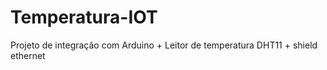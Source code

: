 # Temperatura-IOT
 Projeto de integração com Arduino + Leitor de temperatura DHT11 + shield ethernet
